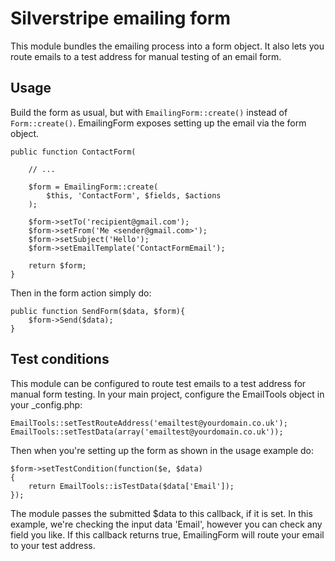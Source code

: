 # Silverstripe emailing form

This module bundles the emailing process into a form object. It also lets you route emails to a test address for manual testing of an email form.

## Usage

Build the form as usual, but with `EmailingForm::create()` instead of `Form::create()`.
EmailingForm exposes setting up the email via the form object.


    public function ContactForm(

        // ...

        $form = EmailingForm::create(
            $this, 'ContactForm', $fields, $actions
        );

        $form->setTo('recipient@gmail.com');
        $form->setFrom('Me <sender@gmail.com>');
        $form->setSubject('Hello');
        $form->setEmailTemplate('ContactFormEmail');

        return $form;
    }


Then in the form action simply do:

    public function SendForm($data, $form){
        $form->Send($data);
    }

## Test conditions

This module can be configured to route test emails to a test address for manual form testing.
In your main project, configure the EmailTools object in your _config.php:

    EmailTools::setTestRouteAddress('emailtest@yourdomain.co.uk');
    EmailTools::setTestData(array('emailtest@yourdomain.co.uk'));


Then when you're setting up the form as shown in the usage example do:

    $form->setTestCondition(function($e, $data)
    {
        return EmailTools::isTestData($data['Email']);
    });

The module passes the submitted $data to this callback, if it is set.
In this example, we're checking the input data 'Email', however you can check any field you like.
If this callback returns true, EmailingForm will route your email to your test address.

